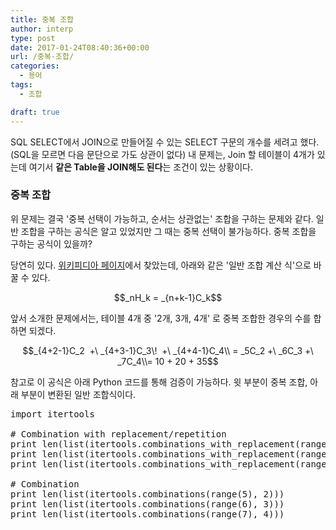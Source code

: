 ```yaml
---
title: 중복 조합
author: interp
type: post
date: 2017-01-24T08:40:36+00:00
url: /중복-조합/
categories:
  - 용어
tags:
  - 조합

draft: true
---
```

SQL SELECT에서 JOIN으로 만들어질 수 있는 SELECT 구문의 개수를 세려고 했다. (SQL을 모르면 다음 문단으로 가도 상관이 없다) 내 문제는, Join 할 테이블이 4개가 있는데 여기서 **같은 Table을 JOIN해도 된다**는 조건이 있는 상황이다.

### 중복 조합

위 문제는 결국 '중복 선택이 가능하고, 순서는 상관없는' 조합을 구하는 문제와 같다. 일반 조합을 구하는 공식은 알고 있었지만 그 때는 중복 선택이 불가능하다. 중복 조합을 구하는 공식이 있을까?

당연히 있다. [위키피디아 페이지][1]에서 찾았는데, 아래와 같은 '일반 조합 계산 식'으로 바꿀 수 있다.

<p style="text-align: center;">
  $$_nH_k = _{n+k-1}C_k$$
</p>

<p style="text-align: left;">
  앞서 소개한 문제에서는, 테이블 4개 중 '2개, 3개, 4개' 로 중복 조합한 경우의 수를 합하면 되겠다.
</p>

<p style="text-align: center;">
  $$_{4+2-1}C_2  +\ _{4+3-1}C_3\!  +\ _{4+4-1}C_4\\ = _5C_2 +\ _6C_3 +\ _7C_4\\= 10 + 20 + 35$$
</p>

<p style="text-align: left;">
  참고로 이 공식은 아래 Python 코드를 통해 검증이 가능하다. 윗 부분이 중복 조합, 아래 부분이 변환된 일반 조합식이다.
</p>

<pre class="brush: python; title: ; notranslate" title="">import itertools

# Combination with replacement/repetition
print len(list(itertools.combinations_with_replacement(range(4), 2)))
print len(list(itertools.combinations_with_replacement(range(4), 3)))
print len(list(itertools.combinations_with_replacement(range(4), 4)))

# Combination
print len(list(itertools.combinations(range(5), 2)))
print len(list(itertools.combinations(range(6), 3)))
print len(list(itertools.combinations(range(7), 4)))
</pre>

 [1]: https://ko.wikipedia.org/wiki/%EC%A1%B0%ED%95%A9
